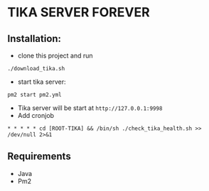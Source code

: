 # TIKA SERVER FOREVER

## Installation:
- clone this project and run
```shell
./download_tika.sh
```
- start tika server:
```shell
pm2 start pm2.yml
```
- Tika server will be start at `http://127.0.0.1:9998`
- Add cronjob
```
* * * * * cd [ROOT-TIKA] && /bin/sh ./check_tika_health.sh >> /dev/null 2>&1
```
## Requirements
- Java
- Pm2
